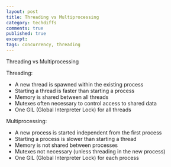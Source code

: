 ```yaml
---
layout: post
title: Threading vs Multiprocessing
category: techdiffs
comments: true
published: true
excerpt:
tags: concurrency, threading
---
```


Threading vs Multiprocessing

Threading:
- A new thread is spawned within the existing process
- Starting a thread is faster than starting a process
- Memory is shared between all threads
- Mutexes often necessary to control access to shared data
- One GIL (Global Interpreter Lock) for all threads

Multiprocessing:
- A new process is started independent from the first process
- Starting a process is slower than starting a thread
- Memory is not shared between processes
- Mutexes not necessary (unless threading in the new process)
- One GIL (Global Interpreter Lock) for each process
